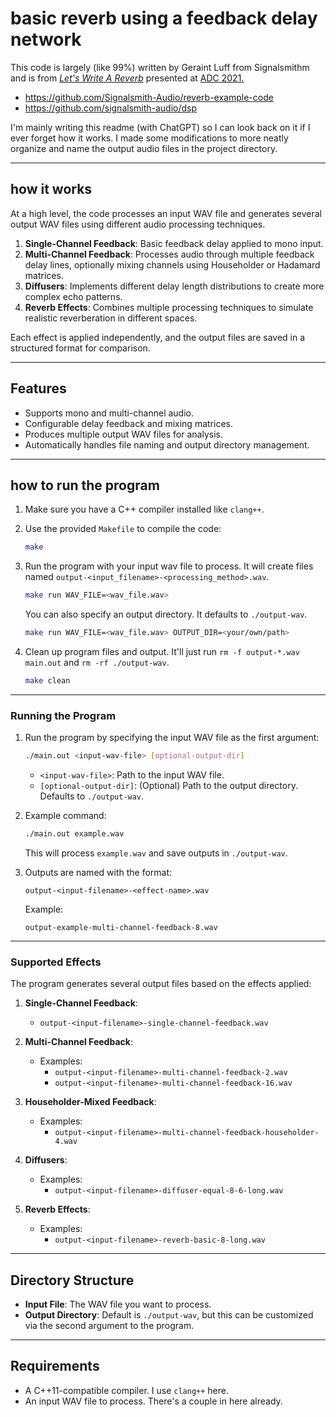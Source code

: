 # basic reverb using a feedback delay network

This code is largely (like 99%) written by Geraint Luff from Signalsmithm and is from [_Let's Write A Reverb_](https://youtu.be/6ZK2Goiyotk) presented at [ADC 2021.](https://www.audio.dev)

* https://github.com/Signalsmith-Audio/reverb-example-code
* https://github.com/signalsmith-audio/dsp

I'm mainly writing this readme (with ChatGPT) so I can look back on it if I ever forget how it works. I made some modifications to more neatly organize and name the output audio files in the project directory.

---

## how it works

At a high level, the code processes an input WAV file and generates several output WAV files using different audio processing techniques.

1. **Single-Channel Feedback**: Basic feedback delay applied to mono input.
2. **Multi-Channel Feedback**: Processes audio through multiple feedback delay lines, optionally mixing channels using Householder or Hadamard matrices.
3. **Diffusers**: Implements different delay length distributions to create more complex echo patterns.
4. **Reverb Effects**: Combines multiple processing techniques to simulate realistic reverberation in different spaces.

Each effect is applied independently, and the output files are saved in a structured format for comparison.

---

## Features
- Supports mono and multi-channel audio.
- Configurable delay feedback and mixing matrices.
- Produces multiple output WAV files for analysis.
- Automatically handles file naming and output directory management.

---

## how to run the program

1. Make sure you have a C++ compiler installed like `clang++`.
2. Use the provided `Makefile` to compile the code:

   ```bash
   make
   ```

3. Run the program with your input wav file to process. It will create files named `output-<input_filename>-<processing_method>.wav`.

   ```bash
   make run WAV_FILE=<wav_file.wav>
   ```
   
   You can also specify an output directory. It defaults to `./output-wav`.
   
   ```bash
   make run WAV_FILE=<wav_file.wav> OUTPUT_DIR=<your/own/path>
   ```

4. Clean up program files and output. It'll just run 	`rm -f output-*.wav main.out` and `rm -rf ./output-wav`.

   ```bash
   make clean
   ```

---

### **Running the Program**

1. Run the program by specifying the input WAV file as the first argument:

   ```bash
   ./main.out <input-wav-file> [optional-output-dir]
   ```

   - `<input-wav-file>`: Path to the input WAV file.
   - `[optional-output-dir]`: (Optional) Path to the output directory. Defaults to `./output-wav`.

2. Example command:

   ```bash
   ./main.out example.wav
   ```

   This will process `example.wav` and save outputs in `./output-wav`.

3. Outputs are named with the format:

   ```
   output-<input-filename>-<effect-name>.wav
   ```

   Example:
   ```
   output-example-multi-channel-feedback-8.wav
   ```

---

### **Supported Effects**
The program generates several output files based on the effects applied:

1. **Single-Channel Feedback**:
   - `output-<input-filename>-single-channel-feedback.wav`

2. **Multi-Channel Feedback**:
   - Examples:
     - `output-<input-filename>-multi-channel-feedback-2.wav`
     - `output-<input-filename>-multi-channel-feedback-16.wav`

3. **Householder-Mixed Feedback**:
   - Examples:
     - `output-<input-filename>-multi-channel-feedback-householder-4.wav`

4. **Diffusers**:
   - Examples:
     - `output-<input-filename>-diffuser-equal-8-6-long.wav`

5. **Reverb Effects**:
   - Examples:
     - `output-<input-filename>-reverb-basic-8-long.wav`

---

## Directory Structure

- **Input File**: The WAV file you want to process.
- **Output Directory**: Default is `./output-wav`, but this can be customized via the second argument to the program.

---

## Requirements

- A C++11-compatible compiler. I use `clang++` here.
- An input WAV file to process. There's a couple in here already.
